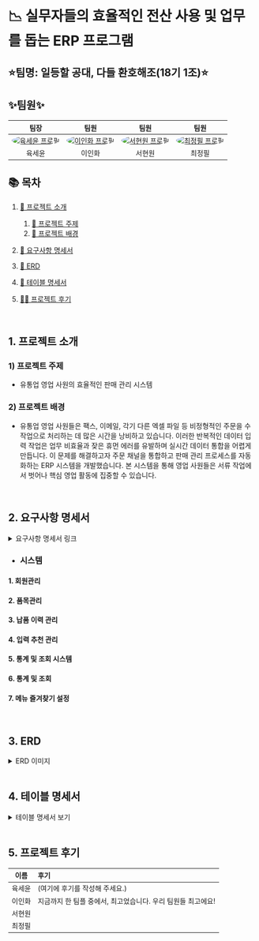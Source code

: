 # 📉 실무자들의 효율적인 전산 사용 및 업무를 돕는 ERP 프로그램
## ⭐팀명: 일등할 공대, 다들 환호해조(18기 1조)⭐

## ✨팀원✨
<table style="width:100%;">
  <thead>
    <tr align="center">
      <th>팀장</th>
      <th>팀원</th>
      <th>팀원</th>
      <th>팀원</th>
    </tr>
  </thead>
  <tbody>
    <tr align="center">
      <td>
        <a href="https://github.com/KorSwib" target="_blank">
          <img src="https://avatars.githubusercontent.com/KorSwib" width="100px" alt="육세윤 프로필" style="border-radius:50%"/>
        </a>
      </td>
      <td>
        <a href="https://github.com/Inhwa1003" target="_blank">
          <img src="https://avatars.githubusercontent.com/Inhwa1003" width="100px" alt="이인화 프로필" style="border-radius:50%"/>
        </a>
      </td>
      <td>
        <a href="https://github.com/viroovr" target="_blank">
          <img src="https://avatars.githubusercontent.com/viroovr" width="100px" alt="서현원 프로필" style="border-radius:50%"/>
        </a>
      </td>
      <td>
        <a href="https://github.com/wjdvlf5456" target="_blank">
          <img src="https://avatars.githubusercontent.com/wjdvlf5456" width="100px" alt="최정필 프로필" style="border-radius:50%"/>
        </a>
      </td>
    </tr>
    <tr align="center">
      <td>육세윤</td>
      <td>이인화</td>
      <td>서현원</td>
      <td>최정필</td>
    </tr>

  </tbody>
</table>


## 📚 목차
1. [📂 프로젝트 소개](#intro)
   1) [🎯 프로젝트 주제](#topic)
   2) [📱 프로젝트 배경](#background)
    
2. [📝 요구사항 명세서](#requirements)
   
4. [🔗 ERD](#erd-link)
   
6. [📄 테이블 명세서](#table_specifications)
   
8. [👨‍💻 프로젝트 후기](#retrospective)


<br>


## <a id="intro"></a>1. 프로젝트 소개
### <a id="topic"></a> 1) 프로젝트 주제
- 유통업 영업 사원의 효율적인 판매 관리 시스템
### <a id="background"></a> 2) 프로젝트 배경
-  유통업 영업 사원들은 팩스, 이메일, 각기 다른 엑셀 파일 등 비정형적인 주문을 수작업으로 처리하는 데 많은 시간을 낭비하고 있습니다. 이러한 반복적인 데이터 입력 작업은 업무 비효율과 잦은 휴먼 에러를 유발하며 실시간 데이터 통합을 어렵게 만듭니다.
   이 문제를 해결하고자 주문 채널을 통합하고 판매 관리 프로세스를 자동화하는 ERP 시스템을 개발했습니다. 본 시스템을 통해 영업 사원들은 서류 작업에서 벗어나 핵심 영업 활동에 집중할 수 있습니다.


<br>


## <a id="requirements"></a>2. 요구사항 명세서

<details>
<summary>요구사항 명세서 링크</summary>
<div markdown="1">
https://docs.google.com/spreadsheets/d/1k7wxdafWGjq7NR42We7jSud8SaC5Y8va/edit?gid=980491185
</div>
</details>

- ### 시스템
####   1. 회원관리


#### 2. 품목관리


#### 3. 납품 이력 관리


#### 4. 입력 추천 관리


#### 5. 통계 및 조회 시스템


#### 6. 통계 및 조회


#### 7. 메뉴 즐겨찾기 설정



</div>
</details>
<br>

## <a id="erd-link"></a>3. ERD
<details>
<summary> ERD 이미지 </summary>
<div markdown="1">

![erd](src/assets/images/erd.png)
</div>
</details>
<br>

## <a id="table_specifications"></a>4. 테이블 명세서
<details>
<summary> 테이블 명세서 보기 </summary>
<div markdown="1">

![table_specifications](src/assets/image/)
</div>
</details>

<br>


## <a id="retrospective"></a>5. 프로젝트 후기
| 이름 | 후기                 |
|:---:|:-------------------|
| 육세윤 | (여기에 후기를 작성해 주세요.) |
| 이인화 |  지금까지 한 팀플 중에서, 최고었습니다. 우리 팀원들 최고에요!          |
| 서현원 |                    |
| 최정필 |                    |
